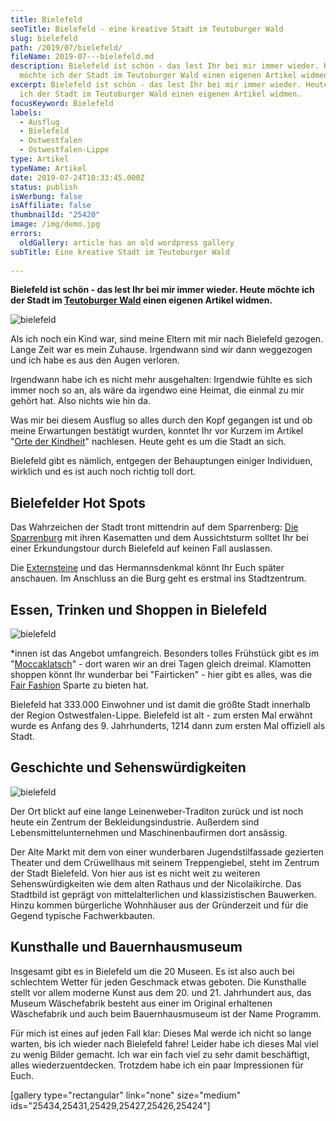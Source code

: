 ```yaml
---
title: Bielefeld
seoTitle: Bielefeld - eine kreative Stadt im Teutoburger Wald
slug: bielefeld
path: /2019/07/bielefeld/
fileName: 2019-07---bielefeld.md
description: Bielefeld ist schön - das lest Ihr bei mir immer wieder. Heute
  möchte ich der Stadt im Teutoburger Wald einen eigenen Artikel widmen.
excerpt: Bielefeld ist schön - das lest Ihr bei mir immer wieder. Heute möchte
  ich der Stadt im Teutoburger Wald einen eigenen Artikel widmen.
focusKeyword: Bielefeld
labels:
  - Ausflug
  - Bielefeld
  - Ostwestfalen
  - Ostwestfalen-Lippe
type: Artikel
typeName: Artikel
date: 2019-07-24T10:33:45.000Z
status: publish
isWerbung: false
isAffiliate: false
thumbnailId: "25420"
image: /img/demo.jpg
errors:
  oldGallery: article has an old wordpress gallery
subTitle: Eine kreative Stadt im Teutoburger Wald
  
---
```


**Bielefeld ist schön - das lest Ihr bei mir immer wieder. Heute möchte ich der
Stadt im [Teutoburger Wald](/2019/08/teutoburger-wald/) einen eigenen Artikel
widmen.**

![bielefeld](http://cardamonchai.com/wp-content/uploads/2019/07/2019-04-21-externsteine-teutoburger-wald-28-400x300.jpg)

Als ich noch ein Kind war, sind meine Eltern mit mir nach Bielefeld gezogen.
Lange Zeit war es mein Zuhause. Irgendwann sind wir dann weggezogen und ich habe
es aus den Augen verloren.

Irgendwann habe ich es nicht mehr ausgehalten: Irgendwie fühlte es sich immer
noch so an, als wäre da irgendwo eine Heimat, die einmal zu mir gehört hat. Also
nichts wie hin da.

Was mir bei diesem Ausflug so alles durch den Kopf gegangen ist und ob meine
Erwartungen bestätigt wurden, konntet Ihr vor Kurzem im Artikel
"[Orte der Kindheit](/2019/05/orte-der-kindheit/)" nachlesen. Heute geht es um
die Stadt an sich.

Bielefeld gibt es nämlich, entgegen der Behauptungen einiger Individuen,
wirklich und es ist auch noch richtig toll dort.

## Bielefelder Hot Spots

Das Wahrzeichen der Stadt tront mittendrin auf dem Sparrenberg:
[Die Sparrenburg](/2019/07/sparrenburg-bielefeld/) mit ihren Kasematten und dem
Aussichtsturm solltet Ihr bei einer Erkundungstour durch Bielefeld auf keinen
Fall auslassen.

Die [Externsteine](/2019/08/die-externsteine/) und das Hermannsdenkmal könnt Ihr
Euch später anschauen. Im Anschluss an die Burg geht es erstmal ins
Stadtzentrum.

## Essen, Trinken und Shoppen in Bielefeld

![bielefeld](http://cardamonchai.com/wp-content/uploads/2019/07/2019-04-21-externsteine-teutoburger-wald-30-400x300.jpg)

\*innen ist das Angebot umfangreich. Besonders tolles Frühstück gibt es im
"[Moccaklatsch](/2019/08/das-moccaklatsch-in-bielefeld/)" - dort waren wir an
drei Tagen gleich dreimal. Klamotten shoppen könnt Ihr wunderbar bei
"Fairticken" - hier gibt es alles, was die
[Fair Fashion](/2018/02/faire-klamotten/) Sparte zu bieten hat.

Bielefeld hat 333.000 Einwohner und ist damit die größte Stadt innerhalb der
Region Ostwestfalen-Lippe. Bielefeld ist alt - zum ersten Mal erwähnt wurde es
Anfang des 9. Jahrhunderts, 1214 dann zum ersten Mal offiziell als Stadt.

## Geschichte und Sehenswürdigkeiten

![bielefeld](http://cardamonchai.com/wp-content/uploads/2019/07/2019-04-21-externsteine-teutoburger-wald-34-400x533.jpg)

Der Ort blickt auf eine lange Leinenweber-Traditon zurück und ist noch heute ein
Zentrum der Bekleidungsindustrie. Außerdem sind Lebensmittelunternehmen und
Maschinenbaufirmen dort ansässig.

Der Alte Markt mit dem von einer wunderbaren Jugendstilfassade gezierten Theater
und dem Crüwellhaus mit seinem Treppengiebel, steht im Zentrum der Stadt
Bielefeld. Von hier aus ist es nicht weit zu weiteren Sehenswürdigkeiten wie dem
alten Rathaus und der Nicolaikirche. Das Stadtbild ist geprägt von
mittelalterlichen und klassizistischen Bauwerken. Hinzu kommen bürgerliche
Wohnhäuser aus der Gründerzeit und für die Gegend typische Fachwerkbauten.

## Kunsthalle und Bauernhausmuseum

Insgesamt gibt es in Bielefeld um die 20 Museen. Es ist also auch bei schlechtem
Wetter für jeden Geschmack etwas geboten. Die Kunsthalle stellt vor allem
moderne Kunst aus dem 20. und 21. Jahrhundert aus, das Museum Wäschefabrik
besteht aus einer im Original erhaltenen Wäschefabrik und auch beim
Bauernhausmuseum ist der Name Programm.

Für mich ist eines auf jeden Fall klar: Dieses Mal werde ich nicht so lange
warten, bis ich wieder nach Bielefeld fahre! Leider habe ich dieses Mal viel zu
wenig Bilder gemacht. Ich war ein fach viel zu sehr damit beschäftigt, alles
wiederzuentdecken. Trotzdem habe ich ein paar Impressionen für Euch.

[gallery type="rectangular" link="none" size="medium"
ids="25434,25431,25429,25427,25426,25424"]

  